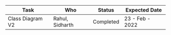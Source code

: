 | Task | Who | Status | Expected Date |
| ------ | ------ | ------ | ------ | 
| Class Diagram V2 | Rahul, Sidharth | Completed | 23 - Feb - 2022 |
